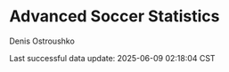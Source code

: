 # Advanced Soccer Statistics
Denis Ostroushko

<!-- gfm -->

Last successful data update: 2025-06-09 02:18:04 CST
